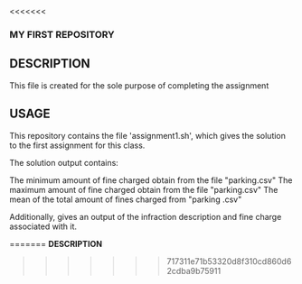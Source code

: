 <<<<<<< 

### MY FIRST REPOSITORY 

## DESCRIPTION 

This file is created for the sole purpose of completing the assignment

## USAGE 

This repository contains the file 'assignment1.sh', which gives the solution to the first assignment for this class.

The solution output contains: 

The minimum amount of fine charged obtain from the file "parking.csv"
The maximum amount of fine charged obtain from the file "parking.csv"
The mean of the total amount of fines charged from "parking .csv"

Additionally, gives an output of the infraction description and fine charge associated with it.

=======
**DESCRIPTION**
>>>>>>> 717311e71b53320d8f310cd860d62cdba9b75911





